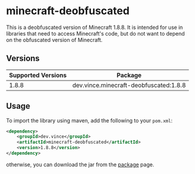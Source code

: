 # minecraft-deobfuscated

This is a deobfuscated version of Minecraft 1.8.8. It is intended for use in libraries that need to access Minecraft's code, but do not want to depend on the obfuscated version of Minecraft.

## Versions

| Supported Versions | Package                                |
|--------------------|----------------------------------------|
| 1.8.8              | dev.vince.minecraft-deobfuscated:1.8.8 |

## Usage
To import the library using maven, add the following to your `pom.xml`:

```xml
<dependency>
    <groupId>dev.vince</groupId>
    <artifactId>minecraft-deobfuscated</artifactId>
    <version>1.8.8</version>
</dependency>
```
otherwise, you can download the jar from the [package]() page.
